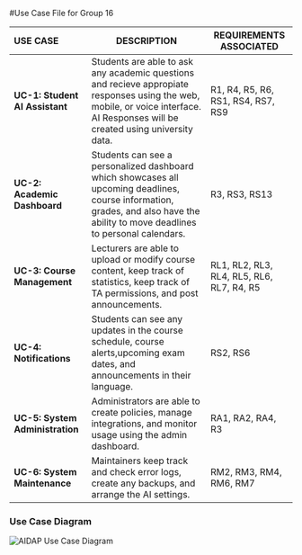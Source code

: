  #Use Case File for Group 16

| **USE CASE** | **DESCRIPTION** | **REQUIREMENTS ASSOCIATED** |
|:----------------|--------------|---------------------------|
| **UC-1: Student AI Assistant** | Students are able to ask any academic questions and recieve appropiate responses using the web, mobile, or voice interface. AI Responses will be created using university data.  | R1, R4, R5, R6, RS1, RS4, RS7, RS9 |
| **UC-2: Academic Dashboard** | Students can see a personalized dashboard which showcases all upcoming deadlines, course information, grades, and also have the ability to move deadlines to personal calendars. | R3, RS3, RS13 |
| **UC-3: Course Management** | Lecturers are able to upload or modify course content, keep track of statistics, keep track of TA permissions, and post announcements. | RL1, RL2, RL3, RL4, RL5, RL6, RL7, R4, R5 |
| **UC-4: Notifications** | Students can see any updates in the course schedule, course alerts,upcoming exam dates, and announcements in their language. | RS2, RS6 |
| **UC-5: System Administration** | Administrators are able to create policies, manage integrations, and monitor usage using the admin dashboard. | RA1, RA2, RA4, R3 |
| **UC-6: System Maintenance** | Maintainers keep track and check error logs, create any backups, and arrange the AI settings. | RM2, RM3, RM4, RM6, RM7 |

### Use Case Diagram
![AIDAP Use Case Diagram](./Project%20Use%20Case%20Diagram.drawio.png)
